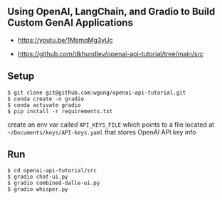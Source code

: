 ## Using OpenAI, LangChain, and Gradio to Build Custom GenAI Applications

- https://youtu.be/1MsmqMg3yUc 

- https://github.com/dkhundley/openai-api-tutorial/tree/main/src


## Setup

```
$ git clone git@github.com:wgong/openai-api-tutorial.git
$ conda create -n gradio
$ conda activate gradio
$ pip install -r requirements.txt
```
create an env var called `API_KEYS_FILE` which points to a file located at `~/Documents/keys/API-keys.yaml` that stores OpenAI API key info
## Run
```
$ cd openai-api-tutorial/src
$ gradio chat-ui.py
$ gradio combined-dalle-ui.py
$ gradio whisper.py

```